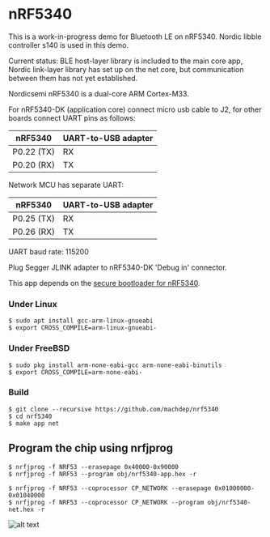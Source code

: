 # nRF5340

This is a work-in-progress demo for Bluetooth LE on nRF5340.
Nordic libble controller s140 is used in this demo.

Current status: BLE host-layer library is included to the main core app, Nordic link-layer library has set up on the net core, but communication between them has not yet established.

Nordicsemi nRF5340 is a dual-core ARM Cortex-M33.

For nRF5340-DK (application core) connect micro usb cable to J2, for other boards connect UART pins as follows:

| nRF5340           | UART-to-USB adapter  |
| ----------------- | -------------------- |
| P0.22 (TX)        | RX                   |
| P0.20 (RX)        | TX                   |

Network MCU has separate UART:

| nRF5340           | UART-to-USB adapter  |
| ----------------- | -------------------- |
| P0.25 (TX)        | RX                   |
| P0.26 (RX)        | TX                   |

UART baud rate: 115200

Plug Segger JLINK adapter to nRF5340-DK 'Debug in' connector.

This app depends on the [secure bootloader for nRF5340](https://github.com/machdep/nrf-boot).

### Under Linux
    $ sudo apt install gcc-arm-linux-gnueabi
    $ export CROSS_COMPILE=arm-linux-gnueabi-

### Under FreeBSD
    $ sudo pkg install arm-none-eabi-gcc arm-none-eabi-binutils
    $ export CROSS_COMPILE=arm-none-eabi-

### Build
    $ git clone --recursive https://github.com/machdep/nrf5340
    $ cd nrf5340
    $ make app net

## Program the chip using nrfjprog
    $ nrfjprog -f NRF53 --erasepage 0x40000-0x90000
    $ nrfjprog -f NRF53 --program obj/nrf5340-app.hex -r

    $ nrfjprog -f NRF53 --coprocessor CP_NETWORK --erasepage 0x01000000-0x01040000
    $ nrfjprog -f NRF53 --coprocessor CP_NETWORK --program obj/nrf5340-net.hex -r

![alt text](https://raw.githubusercontent.com/machdep/nrf9160/master/images/nrf5340-dk.jpg)
